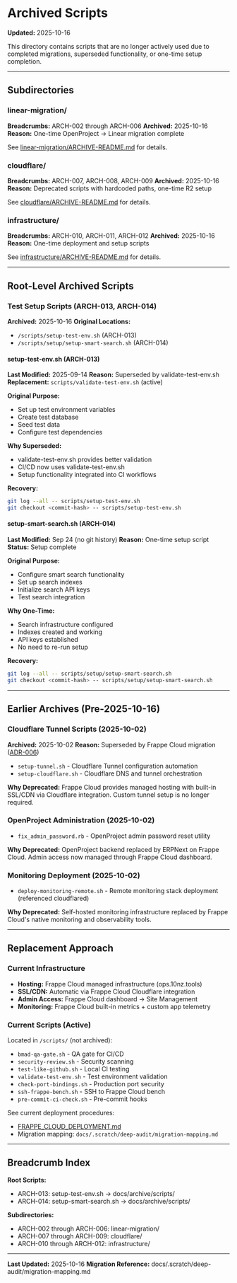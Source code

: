 # Archived Scripts

**Updated:** 2025-10-16

This directory contains scripts that are no longer actively used due to completed migrations, superseded functionality, or one-time setup completion.

---

## Subdirectories

### linear-migration/
**Breadcrumbs:** ARCH-002 through ARCH-006
**Archived:** 2025-10-16
**Reason:** One-time OpenProject → Linear migration complete

See [linear-migration/ARCHIVE-README.md](linear-migration/ARCHIVE-README.md) for details.

### cloudflare/
**Breadcrumbs:** ARCH-007, ARCH-008, ARCH-009
**Archived:** 2025-10-16
**Reason:** Deprecated scripts with hardcoded paths, one-time R2 setup

See [cloudflare/ARCHIVE-README.md](cloudflare/ARCHIVE-README.md) for details.

### infrastructure/
**Breadcrumbs:** ARCH-010, ARCH-011, ARCH-012
**Archived:** 2025-10-16
**Reason:** One-time deployment and setup scripts

See [infrastructure/ARCHIVE-README.md](infrastructure/ARCHIVE-README.md) for details.

---

## Root-Level Archived Scripts

### Test Setup Scripts (ARCH-013, ARCH-014)

**Archived:** 2025-10-16
**Original Locations:**
- `/scripts/setup-test-env.sh` (ARCH-013)
- `/scripts/setup/setup-smart-search.sh` (ARCH-014)

#### setup-test-env.sh (ARCH-013)
**Last Modified:** 2025-09-14
**Reason:** Superseded by validate-test-env.sh
**Replacement:** `scripts/validate-test-env.sh` (active)

**Original Purpose:**
- Set up test environment variables
- Create test database
- Seed test data
- Configure test dependencies

**Why Superseded:**
- validate-test-env.sh provides better validation
- CI/CD now uses validate-test-env.sh
- Setup functionality integrated into CI workflows

**Recovery:**
```bash
git log --all -- scripts/setup-test-env.sh
git checkout <commit-hash> -- scripts/setup-test-env.sh
```

#### setup-smart-search.sh (ARCH-014)
**Last Modified:** Sep 24 (no git history)
**Reason:** One-time setup script
**Status:** Setup complete

**Original Purpose:**
- Configure smart search functionality
- Set up search indexes
- Initialize search API keys
- Test search integration

**Why One-Time:**
- Search infrastructure configured
- Indexes created and working
- API keys established
- No need to re-run setup

**Recovery:**
```bash
git log --all -- scripts/setup/setup-smart-search.sh
git checkout <commit-hash> -- scripts/setup/setup-smart-search.sh
```

---

## Earlier Archives (Pre-2025-10-16)

### Cloudflare Tunnel Scripts (2025-10-02)

**Archived:** 2025-10-02
**Reason:** Superseded by Frappe Cloud migration ([ADR-006](../../architecture/adr/ADR-006-erpnext-frappe-cloud-migration.md))

- `setup-tunnel.sh` - Cloudflare Tunnel configuration automation
- `setup-cloudflare.sh` - Cloudflare DNS and tunnel orchestration

**Why Deprecated:** Frappe Cloud provides managed hosting with built-in SSL/CDN via Cloudflare integration. Custom tunnel setup is no longer required.

### OpenProject Administration (2025-10-02)

- `fix_admin_password.rb` - OpenProject admin password reset utility

**Why Deprecated:** OpenProject backend replaced by ERPNext on Frappe Cloud. Admin access now managed through Frappe Cloud dashboard.

### Monitoring Deployment (2025-10-02)

- `deploy-monitoring-remote.sh` - Remote monitoring stack deployment (referenced cloudflared)

**Why Deprecated:** Self-hosted monitoring infrastructure replaced by Frappe Cloud's native monitoring and observability tools.

---

## Replacement Approach

### Current Infrastructure
- **Hosting:** Frappe Cloud managed infrastructure (ops.10nz.tools)
- **SSL/CDN:** Automatic via Frappe Cloud Cloudflare integration
- **Admin Access:** Frappe Cloud dashboard → Site Management
- **Monitoring:** Frappe Cloud built-in metrics + custom app telemetry

### Current Scripts (Active)
Located in `/scripts/` (not archived):
- `bmad-qa-gate.sh` - QA gate for CI/CD
- `security-review.sh` - Security scanning
- `test-like-github.sh` - Local CI testing
- `validate-test-env.sh` - Test environment validation
- `check-port-bindings.sh` - Production port security
- `ssh-frappe-bench.sh` - SSH to Frappe Cloud bench
- `pre-commit-ci-check.sh` - Pre-commit hooks

See current deployment procedures:
- [FRAPPE_CLOUD_DEPLOYMENT.md](../../deployment/FRAPPE_CLOUD_DEPLOYMENT.md)
- Migration mapping: `docs/.scratch/deep-audit/migration-mapping.md`

---

## Breadcrumb Index

**Root Scripts:**
- ARCH-013: setup-test-env.sh → docs/archive/scripts/
- ARCH-014: setup-smart-search.sh → docs/archive/scripts/

**Subdirectories:**
- ARCH-002 through ARCH-006: linear-migration/
- ARCH-007 through ARCH-009: cloudflare/
- ARCH-010 through ARCH-012: infrastructure/

---

**Last Updated:** 2025-10-16
**Migration Reference:** docs/.scratch/deep-audit/migration-mapping.md
